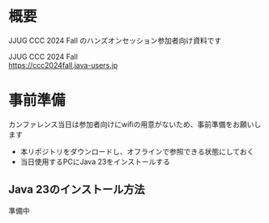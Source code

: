 # 概要
JJUG CCC 2024 Fall のハンズオンセッション参加者向け資料です

JJUG CCC 2024 Fall  
https://ccc2024fall.java-users.jp

# 事前準備
カンファレンス当日は参加者向けにwifiの用意がないため、事前準備をお願いします
- 本リポジトリをダウンロードし、オフラインで参照できる状態にしておく
- 当日使用するPCにJava 23をインストールする

## Java 23のインストール方法
準備中

